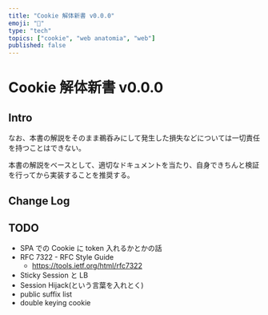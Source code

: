 ```yaml
---
title: "Cookie 解体新書 v0.0.0"
emoji: "📝"
type: "tech"
topics: ["cookie", "web anatomia", "web"]
published: false
---
```


# Cookie 解体新書 v0.0.0


## Intro

なお、本書の解説をそのまま鵜呑みにして発生した損失などについては一切責任を持つことはできない。

本書の解説をベースとして、適切なドキュメントを当たり、自身できちんと検証を行ってから実装することを推奨する。




## Change Log


## TODO

- SPA での Cookie に token 入れるかとかの話
- RFC 7322 - RFC Style Guide
  - https://tools.ietf.org/html/rfc7322
- Sticky Session と LB
- Session Hijack(という言葉を入れとく)
- public suffix list
- double keying cookie
